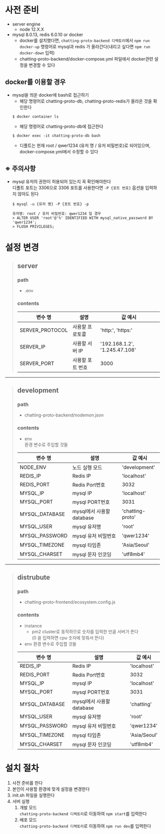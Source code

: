 # 사전 준비
- server engine
  - node 12.X.X
- mysql 8.0.13, redis 6.0.10 or docker
  - docker를 설치했다면, `chatting-proto-backend 디렉토리`에서 `npm run docker-up` 명령어로 mysql과 redis 가 올라간다(내리고 싶다면 `npm run docker-down` 입력)
  - chatting-proto-backend/docker-compose.yml 파일에서 docker관련 설정을 변경할 수 있다  

## docker를 이용할 경우
- mysql을 띄운 docker에 bash로 접근하기
  - 해당 명령어로 chatting-proto-db, chatting-proto-redis가 올라온 것을 확인한다
  ```
  $ docker container ls
  ```
  - 해당 명령어로 chatting-proto-db에 접근한다
  ```
  $ docker exec -it chatting-proto-db bash
  ```
  - 디폴트는 현재 root / qwer1234 (유저 명 / 유저 비밀번호)로 되어있으며, docker-compose.yml에서 수정할 수 있다

## ※ 주의사항
- mysql 유저의 권한이 허용되어 있는지 꼭 확인해야한다  
  디폴트 포트는 3306으로 3306 포트를 사용한다면 `-P {포트 번호}` 옵션을 입력하지 않아도 된다
  ```
  $ mysql -u {유저 명} -P {포트 번호} -p
  ```
  ```
  유저명: root / 유저 비밀번호: qwer1234 일 경우
  > ALTER USER 'root'@'%' IDENTIFIED WITH mysql_native_password BY 'qwer1234';
  > FLUSH PRIVILEGES;
  ```

# 설정 변경
> ## server
> ### path
> - .env
> ### contents
> |변수 명|설명|값 예시|
> |--|--|--|
> |SERVER_PROTOCOL|사용할 프로토콜|'http:', 'https:'|
> |SERVER_IP|사용할 서버 IP|'192.168.1.2', '1.245.47.108'|
> |SERVER_PORT|사용할 포트 번호|3000|
---
> ## development
> ### path
> - chatting-proto-backend/nodemon.json
> ### contents
> - env  
> 환경 변수로 주입할 것들
> 
> |변수 명|설명|값 예시|
> |--|--|--|
> |NODE_ENV|노드 실행 모드|'development'|
> |REDIS_IP|Redis IP|'localhost'|
> |REDIS_PORT|Redis Port번호|3032|
> |MYSQL_IP|mysql IP|'localhost'|
> |MYSQL_PORT|mysql PORT번호|3031|
> |MYSQL_DATABASE|mysql에서 사용할 database|'chatting-proto'|
> |MYSQL_USER|mysql 유저명|'root'|
> |MYSQL_PASSWORD|mysql 유저 비밀번호|'qwer1234'|
> |MYSQL_TIMEZONE|mysql 타임존|'Asia/Seoul'|
> |MYSQL_CHARSET|mysql 문자 인코딩|'utf8mb4'|
---
> ## distrubute
> ### path
> - chatting-proto-frontend/ecosystem.config.js
> ### contents
> - instance
>   - pm2 cluster로 동작하므로 숫자를 입력한 만큼 서버가 뜬다  
>   (0 을 입력하면 cpu 숫자에 맞춰서 뜬다)
> - env
> 환경 변수로 주입할 것들
> 
> |변수 명|설명|값 예시|
> |--|--|--|
> |REDIS_IP|Redis IP|'localhost'|
> |REDIS_PORT|Redis Port번호|3032|
> |MYSQL_IP|mysql IP|'localhost'|
> |MYSQL_PORT|mysql PORT번호|3031|
> |MYSQL_DATABASE|mysql에서 사용할 database|'chatting'|
> |MYSQL_USER|mysql 유저명|'root'|
> |MYSQL_PASSWORD|mysql 유저 비밀번호|'qwer1234'|
> |MYSQL_TIMEZONE|mysql 타임존|'Asia/Seoul'|
> |MYSQL_CHARSET|mysql 문자 인코딩|'utf8mb4'|

# 설치 절차
1. 사전 준비를 한다
2. 본인이 사용할 환경에 맞게 설정을 변경한다
3. init.sh 파일을 실행한다
4. 서버 실행
   1. 개발 모드  
      `chatting-proto-backend 디렉토리`로 이동하여 `npm start`를 입력한다
   2. 배포 모드  
      `chatting-proto-backend 디렉토리`로 이동하여 `npm run dev`를 입력한다
